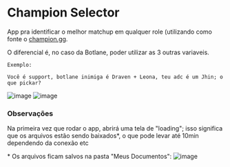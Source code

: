 # Champion Selector
App pra identificar o melhor matchup em qualquer role (utilizando como fonte o [champion.gg](https://champion.gg).

O diferencial é, no caso da Botlane, poder utilizar as 3 outras variaveis.

```
Exemplo:

Você é support, botlane inimiga é Draven + Leona, teu adc é um Jhin; o que pickar?
```
![image](https://user-images.githubusercontent.com/23236957/97100196-9ca25f80-166f-11eb-8c55-97f6b970bd33.png)
![image](https://user-images.githubusercontent.com/23236957/97100202-a88e2180-166f-11eb-8150-db61683b2030.png)

### Observações

Na primeira vez que rodar o app, abrirá uma tela de "loading"; isso significa que os arquivos estão sendo baixados*, o que pode levar até 10min dependendo da conexão etc

\* Os arquivos ficam salvos na pasta "Meus Documentos":
![image](https://user-images.githubusercontent.com/23236957/97100224-facf4280-166f-11eb-9a8d-b1e0dad8c273.png)

